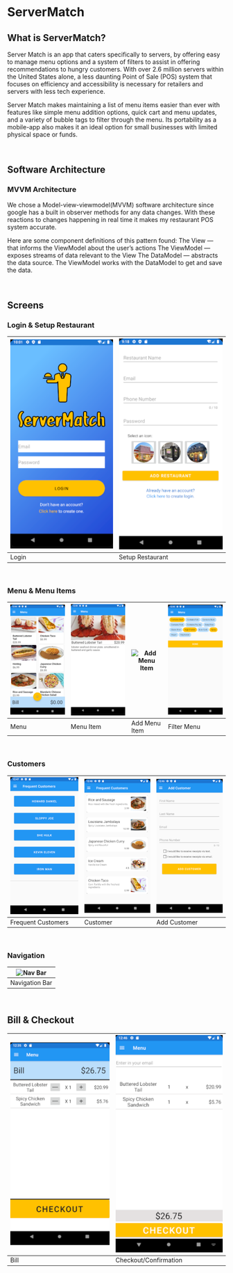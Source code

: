 # ServerMatch

## What is ServerMatch?
Server Match is an app that caters specifically to servers, by offering easy to manage menu options and a system of filters to assist in offering recommendations to hungry customers. With over 2.6 million servers within the United States alone, a less daunting Point of Sale (POS) system that focuses on efficiency and accessibility is necessary for retailers and servers with less tech experience.

Server Match makes maintaining a list of menu items easier than ever with features like simple menu addition options, quick cart and menu updates, and a variety of bubble tags to filter through the menu. Its portability as a mobile-app also makes it an ideal option for small businesses with limited physical space or funds.

&nbsp;

## Software Architecture
### MVVM Architecture
We chose a Model-view-viewmodel(MVVM) software architecture since google has a built in observer methods for any data changes. With these reactions to changes happening in real time  it makes my restaurant POS system accurate. 

Here are some component definitions of this pattern found:
The View — that informs the ViewModel about the user’s actions
The ViewModel — exposes streams of data relevant to the View
The DataModel — abstracts the data source. The ViewModel works with the DataModel to get and save the data.

&nbsp;

## Screens
### Login & Setup Restaurant
| ![Login](readme_img/login.PNG) | ![Setup Restaurant](readme_img/setupRestaurant.PNG)
|--------------| ------------------------| 
| Login | Setup Restaurant |

&nbsp;

### Menu & Menu Items
|![Menu Screen](readme_img/menu.PNG) | ![Menu Item](readme_img/menuItem.PNG) | ![Add Menu Item]() | ![Filter Menu](readme_img/filters.PNG) | 
|--------------| ------------------------|  ------------------- |  ------------------- |
| Menu | Menu Item | Add Menu Item | Filter Menu |

&nbsp;

### Customers
|![Customers Screen](readme_img/frequentCustomerList.PNG) | ![Customer Screen](readme_img/onclickFrequentCustomer.PNG) | ![Add Customer](readme_img/addCustomer.PNG) |
|--------------| ------------------------|  ------------------- |
| Frequent Customers | Customer | Add Customer |

&nbsp;

### Navigation
| ![Nav Bar]() |
|--------------|
| Navigation Bar |

&nbsp;

## Bill & Checkout
|![Bill](readme_img/cart.PNG) | ![Checkout](readme_img/checkout.png) |
| --------------- | ------------------|
| Bill | Checkout/Confirmation |



